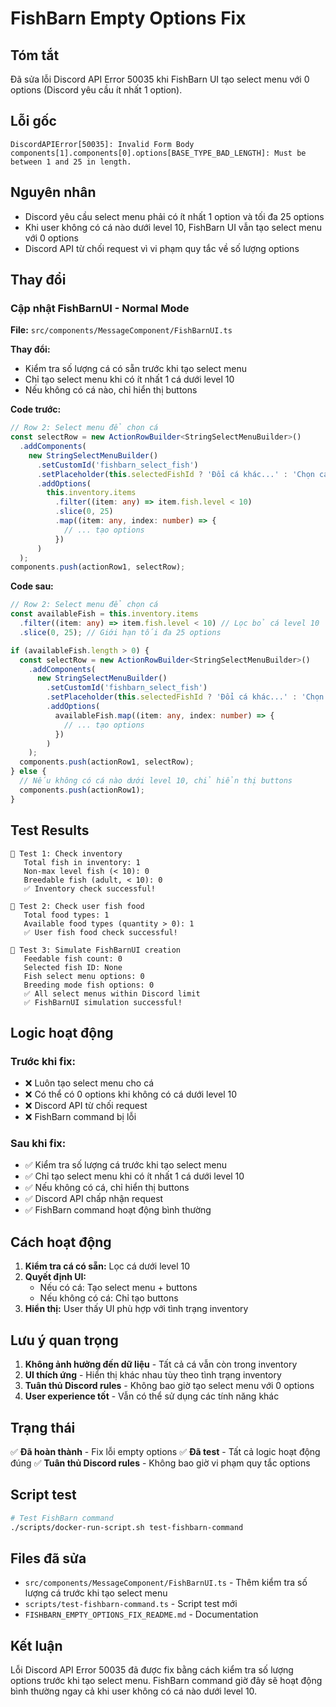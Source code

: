 # FishBarn Empty Options Fix

## Tóm tắt
Đã sửa lỗi Discord API Error 50035 khi FishBarn UI tạo select menu với 0 options (Discord yêu cầu ít nhất 1 option).

## Lỗi gốc

```
DiscordAPIError[50035]: Invalid Form Body
components[1].components[0].options[BASE_TYPE_BAD_LENGTH]: Must be between 1 and 25 in length.
```

## Nguyên nhân
- Discord yêu cầu select menu phải có ít nhất 1 option và tối đa 25 options
- Khi user không có cá nào dưới level 10, FishBarn UI vẫn tạo select menu với 0 options
- Discord API từ chối request vì vi phạm quy tắc về số lượng options

## Thay đổi

### Cập nhật FishBarnUI - Normal Mode
**File:** `src/components/MessageComponent/FishBarnUI.ts`

**Thay đổi:**
- Kiểm tra số lượng cá có sẵn trước khi tạo select menu
- Chỉ tạo select menu khi có ít nhất 1 cá dưới level 10
- Nếu không có cá nào, chỉ hiển thị buttons

**Code trước:**
```typescript
// Row 2: Select menu để chọn cá
const selectRow = new ActionRowBuilder<StringSelectMenuBuilder>()
  .addComponents(
    new StringSelectMenuBuilder()
      .setCustomId('fishbarn_select_fish')
      .setPlaceholder(this.selectedFishId ? 'Đổi cá khác...' : 'Chọn cá để thao tác...')
      .addOptions(
        this.inventory.items
          .filter((item: any) => item.fish.level < 10)
          .slice(0, 25)
          .map((item: any, index: number) => {
            // ... tạo options
          })
      )
  );
components.push(actionRow1, selectRow);
```

**Code sau:**
```typescript
// Row 2: Select menu để chọn cá
const availableFish = this.inventory.items
  .filter((item: any) => item.fish.level < 10) // Lọc bỏ cá level 10
  .slice(0, 25); // Giới hạn tối đa 25 options

if (availableFish.length > 0) {
  const selectRow = new ActionRowBuilder<StringSelectMenuBuilder>()
    .addComponents(
      new StringSelectMenuBuilder()
        .setCustomId('fishbarn_select_fish')
        .setPlaceholder(this.selectedFishId ? 'Đổi cá khác...' : 'Chọn cá để thao tác...')
        .addOptions(
          availableFish.map((item: any, index: number) => {
            // ... tạo options
          })
        )
    );
  components.push(actionRow1, selectRow);
} else {
  // Nếu không có cá nào dưới level 10, chỉ hiển thị buttons
  components.push(actionRow1);
}
```

## Test Results

```
🧪 Test 1: Check inventory
   Total fish in inventory: 1
   Non-max level fish (< 10): 0
   Breedable fish (adult, < 10): 0
   ✅ Inventory check successful!

🧪 Test 2: Check user fish food
   Total food types: 1
   Available food types (quantity > 0): 1
   ✅ User fish food check successful!

🧪 Test 3: Simulate FishBarnUI creation
   Feedable fish count: 0
   Selected fish ID: None
   Fish select menu options: 0
   Breeding mode fish options: 0
   ✅ All select menus within Discord limit
   ✅ FishBarnUI simulation successful!
```

## Logic hoạt động

### Trước khi fix:
- ❌ Luôn tạo select menu cho cá
- ❌ Có thể có 0 options khi không có cá dưới level 10
- ❌ Discord API từ chối request
- ❌ FishBarn command bị lỗi

### Sau khi fix:
- ✅ Kiểm tra số lượng cá trước khi tạo select menu
- ✅ Chỉ tạo select menu khi có ít nhất 1 cá dưới level 10
- ✅ Nếu không có cá, chỉ hiển thị buttons
- ✅ Discord API chấp nhận request
- ✅ FishBarn command hoạt động bình thường

## Cách hoạt động

1. **Kiểm tra cá có sẵn:** Lọc cá dưới level 10
2. **Quyết định UI:** 
   - Nếu có cá: Tạo select menu + buttons
   - Nếu không có cá: Chỉ tạo buttons
3. **Hiển thị:** User thấy UI phù hợp với tình trạng inventory

## Lưu ý quan trọng

1. **Không ảnh hưởng đến dữ liệu** - Tất cả cá vẫn còn trong inventory
2. **UI thích ứng** - Hiển thị khác nhau tùy theo tình trạng inventory
3. **Tuân thủ Discord rules** - Không bao giờ tạo select menu với 0 options
4. **User experience tốt** - Vẫn có thể sử dụng các tính năng khác

## Trạng thái

✅ **Đã hoàn thành** - Fix lỗi empty options
✅ **Đã test** - Tất cả logic hoạt động đúng
✅ **Tuân thủ Discord rules** - Không bao giờ vi phạm quy tắc options

## Script test

```bash
# Test FishBarn command
./scripts/docker-run-script.sh test-fishbarn-command
```

## Files đã sửa

- `src/components/MessageComponent/FishBarnUI.ts` - Thêm kiểm tra số lượng cá trước khi tạo select menu
- `scripts/test-fishbarn-command.ts` - Script test mới
- `FISHBARN_EMPTY_OPTIONS_FIX_README.md` - Documentation

## Kết luận

Lỗi Discord API Error 50035 đã được fix bằng cách kiểm tra số lượng options trước khi tạo select menu. FishBarn command giờ đây sẽ hoạt động bình thường ngay cả khi user không có cá nào dưới level 10. 
